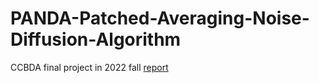 # PANDA-Patched-Averaging-Noise-Diffusion-Algorithm
CCBDA final project in 2022 fall
[report](https://github.com/anthony030477/PANDA-Patched-Averaging-Noise-Diffusion-Algorithm/blob/main/CCBDA_FINAL_PROJECT_REPORT.pdf)
